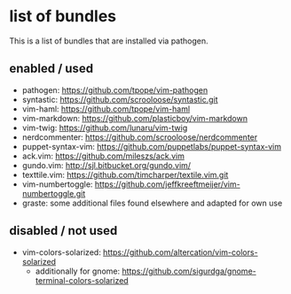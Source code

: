 # list of bundles

This is a list of bundles that are installed via pathogen.

## enabled / used

- pathogen: https://github.com/tpope/vim-pathogen
- syntastic: https://github.com/scrooloose/syntastic.git
- vim-haml: https://github.com/tpope/vim-haml
- vim-markdown: https://github.com/plasticboy/vim-markdown
- vim-twig: https://github.com/lunaru/vim-twig
- nerdcommenter: https://github.com/scrooloose/nerdcommenter
- puppet-syntax-vim: https://github.com/puppetlabs/puppet-syntax-vim
- ack.vim: https://github.com/mileszs/ack.vim
- gundo.vim: http://sjl.bitbucket.org/gundo.vim/
- texttile.vim: https://github.com/timcharper/textile.vim.git
- vim-numbertoggle: https://github.com/jeffkreeftmeijer/vim-numbertoggle.git
- graste: some additional files found elsewhere and adapted for own use

## disabled / not used

- vim-colors-solarized: https://github.com/altercation/vim-colors-solarized
    - additionally for gnome: https://github.com/sigurdga/gnome-terminal-colors-solarized
